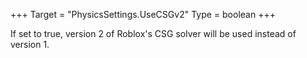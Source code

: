 +++
Target = "PhysicsSettings.UseCSGv2"
Type = boolean
+++

If set to true, version 2 of Roblox's CSG solver will be used instead of version 1.